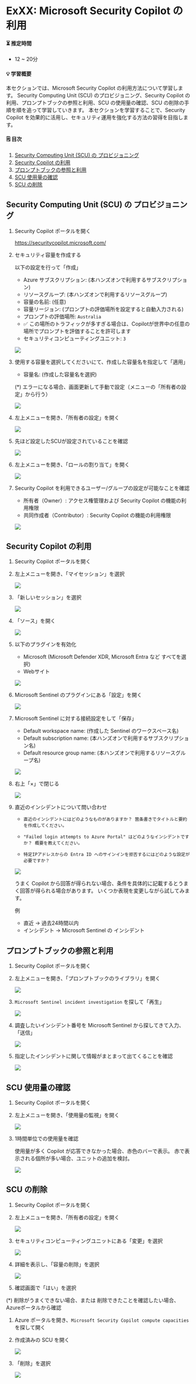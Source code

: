 # ExXX: Microsoft Security Copilot の利用

#### ⏳ 推定時間

- 12 ~ 20分

#### 💡 学習概要

本セクションでは、Microsoft Security Copilot の利用方法について学習します。
Security Computing Unit (SCU) のプロビジョニング、Security Copilot の利用、プロンプトブックの参照と利用、SCU の使用量の確認、SCU の削除の手順を順を追って学習していきます。
本セクションを学習することで、Security Copilot を効果的に活用し、セキュリティ運用を強化する方法の習得を目指します。


#### 🗒️ 目次

1. [Security Computing Unit (SCU) の プロビジョニング](#security-computing-unit-scu-の-プロビジョニング)
1. [Security Copilot の利用](#security-copilot-の利用)
1. [プロンプトブックの参照と利用](#プロンプトブックの参照と利用)
1. [SCU 使用量の確認](#scu-使用量の確認)
1. [SCU の削除](#scu-の削除)


## Security Computing Unit (SCU) の プロビジョニング

1. Security Copilot ポータルを開く

    https://securitycopilot.microsoft.com/

1. セキュリティ容量を作成する

    以下の設定を行って「作成」

    - Azure サブスクリプション: (本ハンズオンで利用するサブスクリプション)
    - リソースグループ: (本ハンズオンで利用するリソースグループ)
    - 容量の名前: (任意)
    - 容量リージョン: (プロンプトの評価場所を設定すると自動入力される)
    - プロンプトの評価場所: `Australia`
    - ✅ この場所のトラフィックが多すぎる場合は、Copilotが世界中の任意の場所でプロンプトを評価することを許可します
    - セキュリティコンピューティングユニット: `3`

    ![](../images/ex08/001-provision.png)

1. 使用する容量を選択してくださいにて、作成した容量名を指定して「適用」

    - 容量名: (作成した容量名を選択)

    (*) エラーになる場合、画面更新して手動で設定（メニューの「所有者の設定」から行う）

    ![](../images/ex08/002-provision.png)

1. 左上メニューを開き、「所有者の設定」を開く

    ![](../images/ex08/003-provision.png)

1. 先ほど設定したSCUが設定されていることを確認

    ![](../images/ex08/004-provision.png)

1. 左上メニューを開き、「ロールの割り当て」を開く

    ![](../images/ex08/005-provision.png)

1. Security Copilot を利用できるユーザー/グループの設定が可能なことを確認

    - 所有者（Owner）: アクセス権管理および Security Copilot の機能の利用権限
    - 共同作成者（Contributor）: Security Copilot の機能の利用権限

    ![](../images/ex08/006-provision.png)

## Security Copilot の利用

1. Security Copilot ポータルを開く

1. 左上メニューを開き、「マイセッション」を選択

    ![](../images/ex08/101-chat.png)

1. 「新しいセッション」を選択

    ![](../images/ex08/102-chat.png)

1. 「ソース」を開く

    ![](../images/ex08/103-chat.png)

1. 以下のプラグインを有効化

    - Microsoft (Microsoft Defender XDR, Microsoft Entra など すべてを選択)
    - Webサイト

    ![](../images/ex08/104-chat.png)

1. Microsoft Sentinel のプラグインにある「設定」を開く

    ![](../images/ex08/105-chat.png)

1. Microsoft Sentinel に対する接続設定をして「保存」

    - Default workspace name: (作成した Sentinel のワークスペース名)
    - Default subscription name: (本ハンズオンで利用するサブスクリプション名)
    - Default resource group name: (本ハンズオンで利用するリソースグループ名)

    ![](../images/ex08/106-chat.png)

1. 右上「×」で閉じる

    ![](../images/ex08/107-chat.png)

1. 直近のインシデントについて問い合わせ

    - `直近のインシデントにはどのようなものがありますか？ 箇条書きでタイトルと要約を作成してください。`

    - `"Failed login attempts to Azure Portal" はどのようなインシデントですか？ 概要を教えてください。`

    - `特定IPアドレスからの Entra ID へのサインインを拒否するにはどのような設定が必要ですか？`

    ![](../images/ex08/108-chat.png)

    うまく Copilot から回答が得られない場合、条件を具体的に記載するとうまく回答が得られる場合があります。
    いくつか表現を変更しながら試してみます。

    例    
    - 直近 → 過去24時間以内
    - インシデント → Microsoft Sentinel の インシデント


## プロンプトブックの参照と利用

1. Security Copilot ポータルを開く

1. 左上メニューを開き、「プロンプトブックのライブラリ」を開く

    ![](../images/ex08/201-library.png)

1. `Microsoft Sentinel incident investigation` を探して「再生」

    ![](../images/ex08/202-library.png)

1. 調査したいインシデント番号を Microsoft Sentinel から探してきて入力、「送信」

    ![](../images/ex08/203-library.png)

1. 指定したインシデントに関して情報がまとまって出てくることを確認

    ![](../images/ex08/204-library.png)


## SCU 使用量の確認

1. Security Copilot ポータルを開く

1. 左上メニューを開き、「使用量の監視」を開く

    ![](../images/ex08/301-consumption.png)

1. 1時間単位での使用量を確認

    使用量が多く Copilot が応答できなかった場合、赤色のバーで表示。
    赤で表示される個所が多い場合、ユニットの追加を検討。

    ![](../images/ex08/302-consumption.png)


## SCU の削除

1. Security Copilot ポータルを開く

1. 左上メニューを開き、「所有者の設定」を開く

    ![](../images/ex08/401-delete.png)

1. セキュリティコンピューティングユニットにある「変更」を選択

    ![](../images/ex08/402-delete.png)

1. 詳細を表示し、「容量の削除」を選択

    ![](../images/ex08/403-delete.png)

1. 確認画面で「はい」を選択

(*) 削除がうまくできない場合、または 削除できたことを確認したい場合、Azureポータルから確認

1. Azure ポータルを開き、`Microsoft Security Copilot compute capacities` を探して開く

1. 作成済みの SCU を開く

    ![](../images/ex08/411-delete.png)

1. 「削除」を選択

    ![](../images/ex08/412-delete.png)

